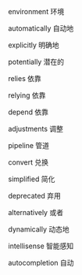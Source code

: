 environment 环境

automatically 自动地

explicitly 明确地

potentially 潜在的

relies 依靠

relying 依靠

depend 依靠

adjustments 调整

pipeline 管道

convert 兑换

simplified 简化

deprecated 弃用

alternatively 或者

dynamically 动态地

intellisense 智能感知

autocompletion 自动


